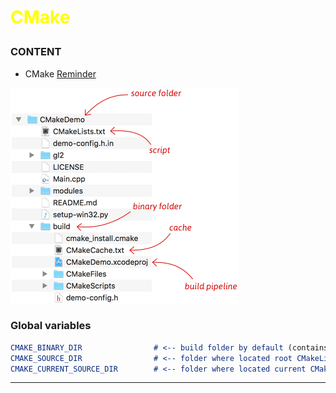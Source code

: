 # <p class="yellow">CMake</p>

### CONTENT
* CMake [Reminder][remind]

![cmakeContent][cmake]

### Global variables 
```cmake
CMAKE_BINARY_DIR                # <-- build folder by default (contains cache, tests results etc.)./cmake-build-debug
CMAKE_SOURCE_DIR                # <-- folder where located root CMakeLists.txt file
CMAKE_CURRENT_SOURCE_DIR        # <-- folder where located current CMakeLists.txt file
```


  <!-- 
* [Reminder][remind]
* [cmakeContent][cmake] 
-->

[remind]: res/read/CMake_REMINDER.md
[cmake]: res/img/cmake-concepts.png

<style>
.blue   { color: blue;}
.green  { color: green;}
.red    { color: red;}
.yellow { color: yellow;}
</style>

---